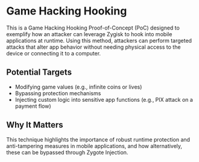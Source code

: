 # Game Hacking Hooking

This is a Game Hacking Hooking Proof-of-Concept (PoC) designed to exemplify how an attacker can leverage Zygisk to hook into mobile applications at runtime. Using this method, attackers can perform targeted attacks that alter app behavior without needing physical access to the device or connecting it to a computer.

## Potential Targets
- Modifying game values (e.g., infinite coins or lives)
- Bypassing protection mechanisms
- Injecting custom logic into sensitive app functions (e.g., PIX attack on a payment flow)

## Why It Matters
This technique highlights the importance of robust runtime protection and anti-tampering measures in mobile applications, and how alternatively, these can be bypassed through Zygote Injection.